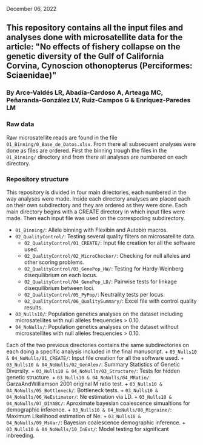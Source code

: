 December 06, 2022
## This repository contains all the input files and analyses done with microsatellite data for the article: "No effects of fishery collapse on the genetic diversity of the Gulf of California Corvina, Cynoscion othonopterus (Perciformes: Sciaenidae)"

### By Arce-Valdés LR, Abadía-Cardoso A, Arteaga MC, Peñaranda-González LV, Ruiz-Campos G & Enríquez-Paredes LM

### Raw data
Raw microsatellite reads are found in the file `01_Binning/0_Base_de_Datos.xlsx`. From there all subsecuent analyses were done as files are ordered. First the binning trough the files in the `01_Binning/` directory and from there all analyses are numbered on each directory.

### Repository structure

This repository is divided in four main directories, each numbered in the way analyses were made. Inside each directory analyses are placed each on their own subdirectory and they are ordered as they were done. Each main directory begins with a CREATE directory in which input files were made. Then each input file was used on the correspoding subdirectory. 


+ `01_Binning/`: Allele binning with Flexibin and Autobin macros.
+ `02_QualityControl/`: Testing several quality filters on microsatellite data.
	+ `02_QualityControl/01_CREATE/`: Input file creation for all the software used.
	+ `02_QualityControl/02_MicroChecker/`: Checking for null alleles and other scoring problems.
	+ `02_QualityControl/03_GenePop_HW/`: Testing for Hardy-Weinberg disequilibrium on each locus.
	+ `02_QualityControl/04_GenePop_LD/`: Pairwise tests for linkage disequilibrium between loci.
	+ `02_QualityControl/05_PyPop/`: Neutrality tests per locus.
	+ `02_QualityControl/06_QualitySummary/`: Excel file with control quality results.
+ `03_Nulls10/`: Population genetics analyses on the dataset including microsatellites with null alleles frequencies > 0.10.
+ `04_NoNulls/`: Population genetics analyses on the dataset without microsatellites with null alleles frequencies > 0.10.

Each of the two previous directories contains the same subdirectories on each doing a specific analysis included in the final manuscript.
	+ `03_Nulls10 & 04_NoNulls/01_CREATE/`: Input file creation for all the software used.
	+ `03_Nulls10 & 04_NoNulls/02_GenAlex/`: Summary Statistics of Genetic Diversity.
	+ `03_Nulls10 & 04_NoNulls/03_Structure/`: Tests for hidden genetic structure.
	+ `03_Nulls10 & 04_NoNulls/04_MRatio/`: GarzaAndWilliamson 2001 original M ratio test.
	+ `03_Nulls10 & 04_NoNulls/05_Bottleneck/`: Bottleneck tests.
	+ `03_Nulls10 & 04_NoNulls/06_NeEstimator/`: Ne estimation via LD.
	+ `03_Nulls10 & 04_NoNulls/07_DIYABC/`: Aproximate bayesian coalescence simualtions for demographic inference.
	+ `03_Nulls10 & 04_NoNulls/08_Migraine/`: Maximum Likelihood estimation of Ne.
	+ `03_Nulls10 & 04_NoNulls/09_MsVar/`: Bayesian coalescence demographic inference.
	+ `03_Nulls10 & 04_NoNulls/10_InEst/`: Model testing for significant inbreeding.